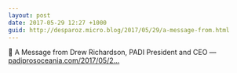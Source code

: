 ```yaml
---
layout: post
date: 2017-05-29 12:27 +1000
guid: http://desparoz.micro.blog/2017/05/29/a-message-from.html
---
```

🔗 A Message from Drew Richardson, PADI President and CEO — [padiprosoceania.com/2017/05/2...](https://padiprosoceania.com/2017/05/29/a-message-from-drew-richardson-padi-president-and-ceo/)
